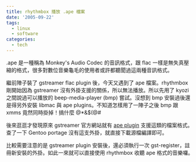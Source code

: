 ```yaml
---
title: rhythmbox 播放 .ape 檔案
date: '2005-09-22'
tags:
  - linux
  - software
categories:
  - tech
---
```

.ape 是一種稱為 Monkey's Audio Codec 的音訊格式，跟 flac 一樣是無失真壓縮的格式，很多對數位音樂龜毛的使用者或許都聽聞過這兩種音訊格式。  
  
繼前陣子裝了 gstreamer flac plugin 後，今天又遇到了 ape 檔案。rhythmbox 剛開始因為 gstreamer 沒有外掛支援的關係，所以無法播放。所以先用了 kyozi 之間說過可以播放的 beep-media-player (bmp) 嘗試。沒想到 bmp 安裝過後還是得另外安裝 libmac 與 ape plugins。不知道怎樣用了一陣子之後 bmp 跟 xmms 竟然同時掛掉！搞什麼 @\*&$(@#  
  
後來逛逛才發現原來 gstreamer 官方網站就有 [ape plugin](http://gstreamer.freedesktop.org/modules/gst-monkeysaudio.html) 支援這類的檔案格式。查了一下 Gentoo portage 沒有這支外掛，就直接下載源檔編譯即可。  
  
比較需要注意的是 gstreamer plugin 安裝後，還必須執行一次 gst-register，註冊新安裝的外掛。如此一來就可以直接使用 rhythmbox 收聽 ape 格式的音樂囉。